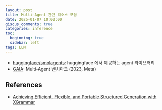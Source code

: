 ```yaml
---
layout: post
title: Multi-Agent 관련 리소스 모음
date: 2025-01-07 10:00:00
giscus_comments: true
categories: inference
toc:
  beginning: true
  sidebar: left
tags: LLM 
---
```


- [huggingface/smolagents](https://github.com/huggingface/smolagents): huggingface 에서 제공하는 agent 라이브러리
- [GAIA](https://github.com/aymeric-roucher/GAIA): Multi-Agent 벤치마크 (2023, Meta)

## References

- [Achieving Efficient, Flexible, and Portable Structured Generation with XGrammar](https://blog.mlc.ai/2024/11/22/achieving-efficient-flexible-portable-structured-generation-with-xgrammar)